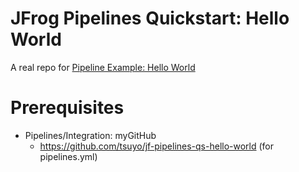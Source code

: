 # JFrog Pipelines Quickstart: Hello World

A real repo for [Pipeline Example: Hello World](https://www.jfrog.com/confluence/display/JFROG/Pipeline+Example%3A+Hello+World)

# Prerequisites

- Pipelines/Integration: myGitHub
  - https://github.com/tsuyo/jf-pipelines-qs-hello-world (for pipelines.yml)
